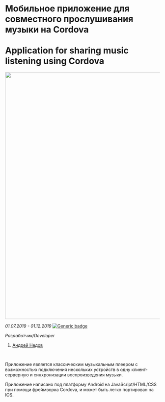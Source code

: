 # Мобильное приложение для совместного прослушивания музыки на Cordova<br/><br/>Application for sharing music listening using Cordova
<img src="/imgs/img1.png" width="800"/>

*01.07.2019 - 01.12.2019*  [![Generic badge](https://img.shields.io/badge/Status-Closed-red.svg)](https://shields.io/)<br/>

*Разработчик/Developer*
1. [Андрей Недов](https://github.com/Andrey-Nedov-is-a-human)
<br/>

Приложение является классическим музыкальным плеером с возможностью подключения нескольких устройств в одну клиент-серверную и синхронизации воспроизведения музыки.

Приложение написано под платформу Android на JavaScript/HTML/CSS при помощи фреймворка Cordova, и может быть легко портирован на IOS.

